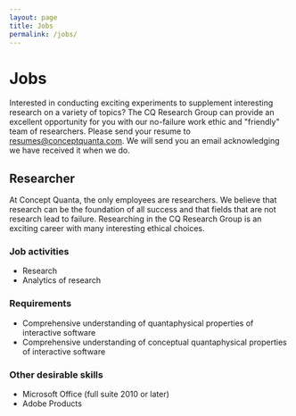 ```yaml
---
layout: page
title: Jobs
permalink: /jobs/
---
```


# Jobs

Interested in conducting exciting experiments to supplement interesting research on a variety of topics? The CQ Research Group can provide an excellent opportunity for you with our no-failure work ethic and "friendly" team of researchers. Please send your resume to <resumes@conceptquanta.com>. We will send you an email acknowledging we have received it when we do.

## Researcher

At Concept Quanta, the only employees are researchers. We believe that research can be the foundation of all success and that fields that are not research lead to failure. Researching in the CQ Research Group is an exciting career with many interesting ethical choices.

### Job activities

* Research
* Analytics of research

### Requirements

* Comprehensive understanding of quantaphysical properties of interactive software
* Comprehensive understanding of conceptual quantaphysical properties of interactive software

### Other desirable skills

* Microsoft Office (full suite 2010 or later)
* Adobe Products